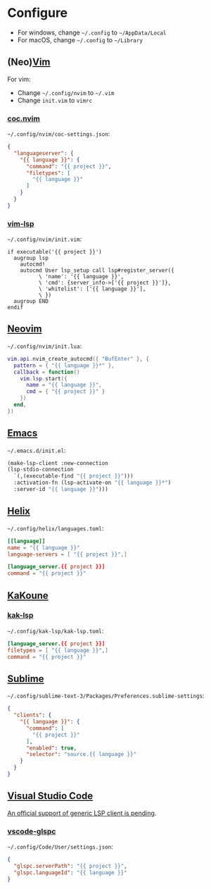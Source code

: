 # Configure

- For windows, change `~/.config` to `~/AppData/Local`
- For macOS, change `~/.config` to `~/Library`

## (Neo)[Vim](https://www.vim.org)

For vim:

- Change `~/.config/nvim` to `~/.vim`
- Change `init.vim` to `vimrc`

### [coc.nvim](https://github.com/neoclide/coc.nvim)

`~/.config/nvim/coc-settings.json`:

```json
{
  "languageserver": {
    "{{ language }}": {
      "command": "{{ project }}",
      "filetypes": [
        "{{ language }}"
      ]
    }
  }
}
```

### [vim-lsp](https://github.com/prabirshrestha/vim-lsp)

`~/.config/nvim/init.vim`:

```vim
if executable('{{ project }}')
  augroup lsp
    autocmd!
    autocmd User lsp_setup call lsp#register_server({
          \ 'name': '{{ language }}',
          \ 'cmd': {server_info->['{{ project }}']},
          \ 'whitelist': ['{{ language }}'],
          \ })
  augroup END
endif
```

## [Neovim](https://neovim.io)

`~/.config/nvim/init.lua`:

```lua
vim.api.nvim_create_autocmd({ "BufEnter" }, {
  pattern = { "{{ language }}*" },
  callback = function()
    vim.lsp.start({
      name = "{{ language }}",
      cmd = { "{{ project }}" }
    })
  end,
})
```

## [Emacs](https://www.gnu.org/software/emacs)

`~/.emacs.d/init.el`:

```lisp
(make-lsp-client :new-connection
(lsp-stdio-connection
  `(,(executable-find "{{ project }}")))
  :activation-fn (lsp-activate-on "{{ language }}*")
  :server-id "{{ language }}")))
```

## [Helix](https://helix-editor.com/)

`~/.config/helix/languages.toml`:

```toml
[[language]]
name = "{{ language }}"
language-servers = [ "{{ project }}",]

[language_server.{{ project }}]
command = "{{ project }}"
```

## [KaKoune](https://kakoune.org/)

### [kak-lsp](https://github.com/kak-lsp/kak-lsp)

`~/.config/kak-lsp/kak-lsp.toml`:

```toml
[language_server.{{ project }}]
filetypes = [ "{{ language }}",]
command = "{{ project }}"
```

## [Sublime](https://www.sublimetext.com)

`~/.config/sublime-text-3/Packages/Preferences.sublime-settings`:

```json
{
  "clients": {
    "{{ language }}": {
      "command": [
        "{{ project }}"
      ],
      "enabled": true,
      "selector": "source.{{ language }}"
    }
  }
}
```

## [Visual Studio Code](https://code.visualstudio.com/)

[An official support of generic LSP client is pending](https://github.com/microsoft/vscode/issues/137885).

### [vscode-glspc](https://gitlab.com/ruilvo/vscode-glspc)

`~/.config/Code/User/settings.json`:

```json
{
  "glspc.serverPath": "{{ project }}",
  "glspc.languageId": "{{ language }}"
}
```
